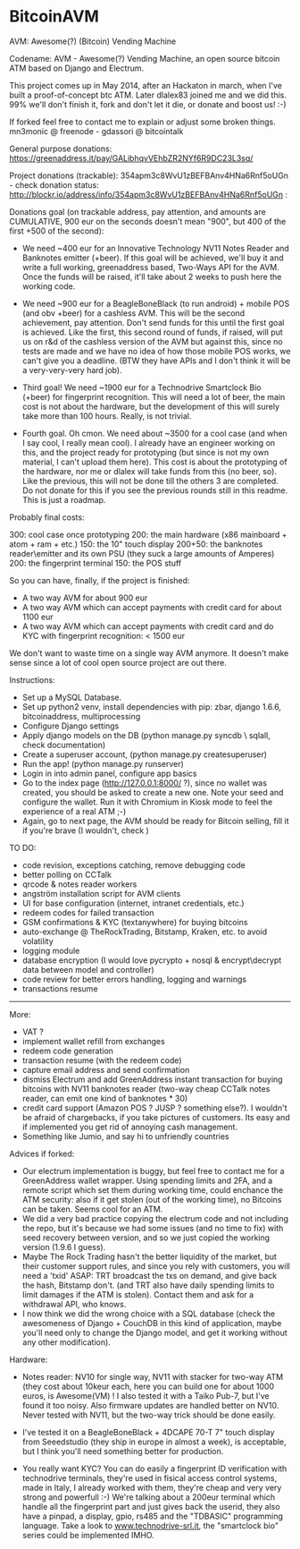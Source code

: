 BitcoinAVM
==========

AVM: Awesome(?) (Bitcoin) Vending Machine

Codename: AVM - Awesome(?) Vending Machine, an open source bitcoin ATM based on Django and Electrum.

This project comes up in May 2014, after an Hackaton in march, when I've built a proof-of-concept btc ATM.
Later dlalex83 joined me and we did this. 99% we'll don't finish it, fork and don't let it die, or donate and boost us! :-)

If forked feel free to contact me to explain or adjust some broken things. mn3monic @ freenode - gdassori @ bitcointalk

General purpose donations: https://greenaddress.it/pay/GALibhqvVEhbZR2NYf6R9DC23L3sq/

Project donations (trackable): 354apm3c8WvU1zBEFBAnv4HNa6Rnf5oUGn - check donation status: http://blockr.io/address/info/354apm3c8WvU1zBEFBAnv4HNa6Rnf5oUGn :


Donations goal (on trackable address, pay attention, and amounts are CUMULATIVE, 900 eur on the seconds doesn't mean "900", but 400 of the first +500 of the second):

- We need ~400 eur for an Innovative Technology NV11 Notes Reader and Banknotes emitter (+beer). If this goal will be achieved, we'll buy it and write a full working, greenaddress based, Two-Ways API for the AVM. Once the funds will be raised, it'll take about 2 weeks to push here the working code.

- We need ~900 eur for a BeagleBoneBlack (to run android) + mobile POS (and obv +beer) for a cashless AVM. This will be the second achievement, pay attention. Don't send funds for this until the first goal is achieved. Like the first, this second round of funds, if raised, will put us on r&d of the cashless version of the AVM but against this, since no tests are made and we have no idea of how those mobile POS works, we can't give you a deadline. (BTW they have APIs and I don't think it will be a very-very-very hard job).

- Third goal! We need ~1900 eur for a Technodrive Smartclock Bio (+beer) for fingerprint recognition. This will need a lot of beer, the main cost is not about the hardware, but the development of this will surely take more than 100 hours. Really, is not trivial.

- Fourth goal. Oh cmon. We need about ~3500 for a cool case (and when I say cool, I really mean cool). I already have an engineer working on this, and the project ready for prototyping (but since is not my own material, I can't upload them here). This cost is about the prototyping of the hardware, nor me or dlalex will take funds from this (no beer, so). Like the previous, this will not be done till the others 3 are completed. Do not donate for this if you see the previous rounds still in this readme. This is just a roadmap.

Probably final costs:

300: cool case once prototyping
200: the main hardware (x86 mainboard + atom + ram + etc.)
150: the 10" touch display
200+50: the banknotes reader\emitter and its own PSU (they suck a large amounts of Amperes)
200: the fingerprint terminal
150: the POS stuff

So you can have, finally, if the project is finished:

- A two way AVM for about 900 eur
- A two way AVM which can accept payments with credit card for about 1100 eur
- A two way AVM which can accept payments with credit card and do KYC with fingerprint recognition: < 1500 eur

We don't want to waste time on a single way AVM anymore. It doesn't make sense since a lot of cool open source project are out there.

Instructions:

- Set up a MySQL Database.
- Set up python2 venv, install dependencies with pip: zbar, django 1.6.6, bitcoinaddress, multiprocessing
- Configure Django settings
- Apply django models on the DB (python manage.py syncdb \ sqlall, check documentation)
- Create a superuser account, (python manage.py createsuperuser)
- Run the app! (python manage.py runserver)
- Login in into admin panel, configure app basics
- Go to the index page (http://127.0.0.1:8000/ ?), since no wallet was created, you should be asked to create a new one. Note your seed and configure the wallet. Run it with Chromium in Kiosk mode to feel the experience of a real ATM ;-)
- Again, go to next page, the AVM should be ready for Bitcoin selling, fill it if you're brave (I wouldn't, check )

TO DO:

- code revision, exceptions catching, remove debugging code
- better polling on CCTalk
- qrcode & notes reader workers
- angström installation script for AVM clients
- UI for base configuration (internet, intranet credentials, etc.)
- redeem codes for failed transaction
- GSM confirmations & KYC (textanywhere) for buying bitcoins
- auto-exchange @ TheRockTrading, Bitstamp, Kraken, etc. to avoid volatility
- logging module
- database encryption (I would love pycrypto + nosql & encrypt\decrypt data between model and controller)
- code review for better errors handling, logging and warnings
- transactions resume

-------------------
More:

- VAT ?
- implement wallet refill from exchanges
- redeem code generation
- transaction resume (with the redeem code)
- capture email address and send confirmation
- dismiss Electrum and add GreenAddress instant transaction for buying bitcoins with NV11 banknotes reader (two-way cheap CCTalk notes reader, can emit one kind of banknotes * 30)
- credit card support (Amazon POS ? JUSP ? something else?). I wouldn't be afraid of chargebacks, if you take pictures of customers. Its easy and if implemented you get rid of annoying cash management.
- Something like Jumio, and say hi to unfriendly countries

Advices if forked:

- Our electrum implementation is buggy, but feel free to contact me for a GreenAddress wallet wrapper. Using spending limits and 2FA, and a remote script which set them during working time, could enchance the ATM security: also if it get stolen (out of the working time), no Bitcoins can be taken. Seems cool for an ATM.
- We did a very bad practice copying the electrum code and not including the repo, but it's because we had some issues (and no time to fix) with seed recovery between version, and  so we just copied the working version (1.9.6 I guess).
- Maybe The Rock Trading hasn't the better liquidity of the market, but their customer support rules, and since you rely with customers, you will need a 'txid' ASAP: TRT broadcast the txs on demand, and give back the hash, Bitstamp don't.
(and TRT also have daily spending limits to limit damages if the ATM is stolen). Contact them and ask for a withdrawal API, who knows.
- I now think we did the wrong choice with a SQL database (check the awesomeness of Django + CouchDB in this kind of application, maybe you'll need only to change the Django model, and get it working without any other modification).

Hardware:

- Notes reader: NV10 for single way, NV11 with stacker for two-way ATM (they cost about 10keur each, here you can build one for about 1000 euros, is Awesome(VM) ! I also tested it with a Taiko Pub-7, but
I've found it too noisy. Also firmware updates are handled better on NV10. Never tested with NV11, but the two-way trick should be done easily.

- I've tested it on a BeagleBoneBlack + 4DCAPE 70-T 7" touch display from Seeedstudio (they ship in europe in almost a week), is acceptable, but I think you'll need something better for production.

- You really want KYC? You can do easily a fingerprint ID verification with technodrive terminals, they're used in fisical access control systems, made in Italy, I already worked with them, they're cheap and very very strong and powerfull :-) We're talking about a 200eur terminal which handle all the fingerprint part and just gives back the userid, they also have a pinpad, a display, gpio, rs485 and the "TDBASIC" programming language. Take a look to www.technodrive-srl.it, the "smartclock bio" series could be implemented IMHO.

